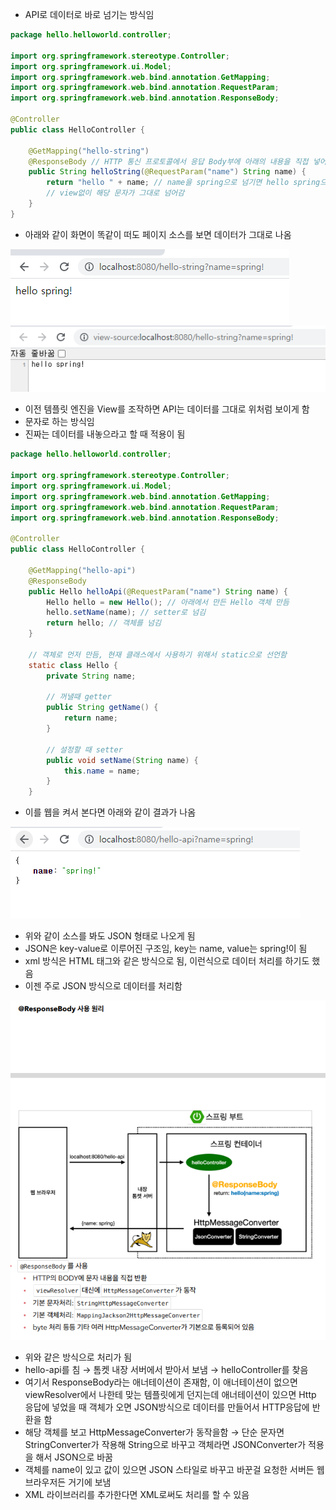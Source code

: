 - API로 데이터로 바로 넘기는 방식임

```java
package hello.helloworld.controller;

import org.springframework.stereotype.Controller;
import org.springframework.ui.Model;
import org.springframework.web.bind.annotation.GetMapping;
import org.springframework.web.bind.annotation.RequestParam;
import org.springframework.web.bind.annotation.ResponseBody;

@Controller
public class HelloController {

    @GetMapping("hello-string")
    @ResponseBody // HTTP 통신 프로토콜에서 응답 Body부에 아래의 내용을 직접 넣어준다는 것
    public String helloString(@RequestParam("name") String name) {
        return "hello " + name; // name을 spring으로 넘기면 hello spring으로 그대로 넘어감
        // view없이 해당 문자가 그대로 넘어감
    }
}
```

- 아래와 같이 화면이 똑같이 떠도 페이지 소스를 보면 데이터가 그대로 나옴

![one](/img/Spring/Web/five.png)
![one](/img/Spring/Web/six.png)


- 이전 템플릿 엔진을 View를 조작하면 API는 데이터를 그대로 위처럼 보이게 함
- 문자로 하는 방식임
- 진짜는 데이터를 내놓으라고 할 때 적용이 됨

```java
package hello.helloworld.controller;

import org.springframework.stereotype.Controller;
import org.springframework.ui.Model;
import org.springframework.web.bind.annotation.GetMapping;
import org.springframework.web.bind.annotation.RequestParam;
import org.springframework.web.bind.annotation.ResponseBody;

@Controller
public class HelloController {

    @GetMapping("hello-api")
    @ResponseBody
    public Hello helloApi(@RequestParam("name") String name) {
        Hello hello = new Hello(); // 아래에서 만든 Hello 객체 만듬
        hello.setName(name); // setter로 넘김
        return hello; // 객체를 넘김
    }

    // 객체로 먼저 만듬, 현재 클래스에서 사용하기 위해서 static으로 선언함
    static class Hello {
        private String name;

        // 꺼낼때 getter
        public String getName() {
            return name;
        }

        // 설정할 때 setter
        public void setName(String name) {
            this.name = name;
        }
    }

```

- 이를 웹을 켜서 본다면 아래와 같이 결과가 나옴

![one](/img/Spring/Web/seven.png)

- 위와 같이 소스를 봐도 JSON 형태로 나오게 됨
- JSON은 key-value로 이루어진 구조임, key는 name, value는 spring!이 됨
- xml 방식은 HTML 태그와 같은 방식으로 됨, 이런식으로 데이터 처리를 하기도 했음
- 이젠 주로 JSON 방식으로 데이터를 처리함

![one](/img/Spring/Web/eight.png)

- 위와 같은 방식으로 처리가 됨
- hello-api를 침 → 톰켓 내장 서버에서 받아서 보냄 → helloController를 찾음
- 여기서 ResponseBody라는 애너테이션이 존재함, 이 애너테이션이 없으면 viewResolver에서 나한테 맞는 템플릿에게 던지는데 애너테이션이 있으면 Http 응답에 넣었을 때 객체가 오면 JSON방식으로 데이터를 만들어서 HTTP응답에 반환을 함
- 해당 객체를 보고 HttpMessageConverter가 동작을함 → 단순 문자면 StringConverter가 작용해 String으로 바꾸고 객체라면 JSONConverter가 적용을 해서 JSON으로 바꿈
- 객체를 name이 있고 값이 있으면 JSON 스타일로 바꾸고 바꾼걸 요청한 서버든 웹브라우저든 거기에 보냄
- XML 라이브러리를 추가한다면 XML로써도 처리를 할 수 있음